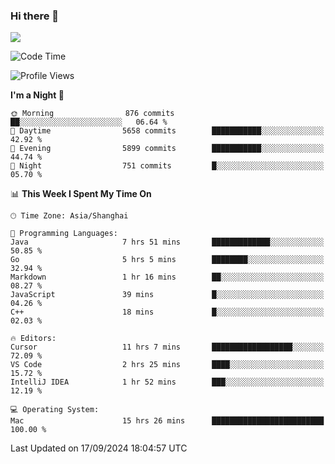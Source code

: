 ### Hi there 👋

<!--
**JJAYCHEN1e/jjaychen1e** is a ✨ _special_ ✨ repository because its `README.md` (this file) appears on your GitHub profile.

Here are some ideas to get you started:

- 🔭 I’m currently working on ...
- 🌱 I’m currently learning ...
- 👯 I’m looking to collaborate on ...
- 🤔 I’m looking for help with ...
- 💬 Ask me about ...
- 📫 How to reach me: ...
- 😄 Pronouns: ...
- ⚡ Fun fact: ...
-->

[![](https://github-readme-stats.vercel.app/api?username=jjaychen1e&show_icons=true)](https://github.com/jjaychen1e/github-readme-stats?count_private=true)

<!--START_SECTION:waka-->
![Code Time](http://img.shields.io/badge/Code%20Time-1%2C423%20hrs%2043%20mins-blue)

![Profile Views](http://img.shields.io/badge/Profile%20Views-0-blue)

**I'm a Night 🦉** 

```text
🌞 Morning                876 commits         ██░░░░░░░░░░░░░░░░░░░░░░░   06.64 % 
🌆 Daytime                5658 commits        ███████████░░░░░░░░░░░░░░   42.92 % 
🌃 Evening                5899 commits        ███████████░░░░░░░░░░░░░░   44.74 % 
🌙 Night                  751 commits         █░░░░░░░░░░░░░░░░░░░░░░░░   05.70 % 
```


📊 **This Week I Spent My Time On** 

```text
🕑︎ Time Zone: Asia/Shanghai

💬 Programming Languages: 
Java                     7 hrs 51 mins       █████████████░░░░░░░░░░░░   50.85 % 
Go                       5 hrs 5 mins        ████████░░░░░░░░░░░░░░░░░   32.94 % 
Markdown                 1 hr 16 mins        ██░░░░░░░░░░░░░░░░░░░░░░░   08.27 % 
JavaScript               39 mins             █░░░░░░░░░░░░░░░░░░░░░░░░   04.26 % 
C++                      18 mins             █░░░░░░░░░░░░░░░░░░░░░░░░   02.03 % 

🔥 Editors: 
Cursor                   11 hrs 7 mins       ██████████████████░░░░░░░   72.09 % 
VS Code                  2 hrs 25 mins       ████░░░░░░░░░░░░░░░░░░░░░   15.72 % 
IntelliJ IDEA            1 hr 52 mins        ███░░░░░░░░░░░░░░░░░░░░░░   12.19 % 

💻 Operating System: 
Mac                      15 hrs 26 mins      █████████████████████████   100.00 % 
```


 Last Updated on 17/09/2024 18:04:57 UTC
<!--END_SECTION:waka-->
